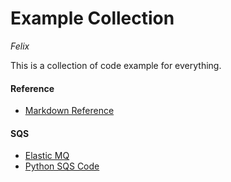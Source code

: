 # Example Collection
<I>Felix</I>

This is a collection of code example for everything.

#### Reference
- <a href="https://daringfireball.net/projects/markdown/syntax">Markdown Reference</a>

#### SQS
- <a href="https://github.com/adamw/elasticmq">Elastic MQ</a>
- <a href="http://docs.pythonboto.org/en/latest/sqs_tut.html">Python SQS Code</a>
